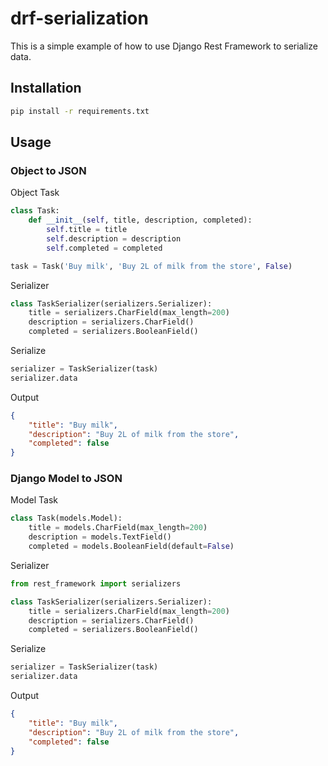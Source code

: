 # drf-serialization

This is a simple example of how to use Django Rest Framework to serialize data.

## Installation

```bash
pip install -r requirements.txt
```

## Usage

### Object to JSON

Object Task

```python
class Task:
    def __init__(self, title, description, completed):
        self.title = title
        self.description = description
        self.completed = completed

task = Task('Buy milk', 'Buy 2L of milk from the store', False)
```

Serializer

```python
class TaskSerializer(serializers.Serializer):
    title = serializers.CharField(max_length=200)
    description = serializers.CharField()
    completed = serializers.BooleanField()
```

Serialize

```python
serializer = TaskSerializer(task)
serializer.data
```

Output

```json
{
    "title": "Buy milk",
    "description": "Buy 2L of milk from the store",
    "completed": false
}
```

### Django Model to JSON

Model Task

```python
class Task(models.Model):
    title = models.CharField(max_length=200)
    description = models.TextField()
    completed = models.BooleanField(default=False)
```

Serializer

```python
from rest_framework import serializers

class TaskSerializer(serializers.Serializer):
    title = serializers.CharField(max_length=200)
    description = serializers.CharField()
    completed = serializers.BooleanField()
```

Serialize

```python
serializer = TaskSerializer(task)
serializer.data
```

Output

```json
{
    "title": "Buy milk",
    "description": "Buy 2L of milk from the store",
    "completed": false
}
```
